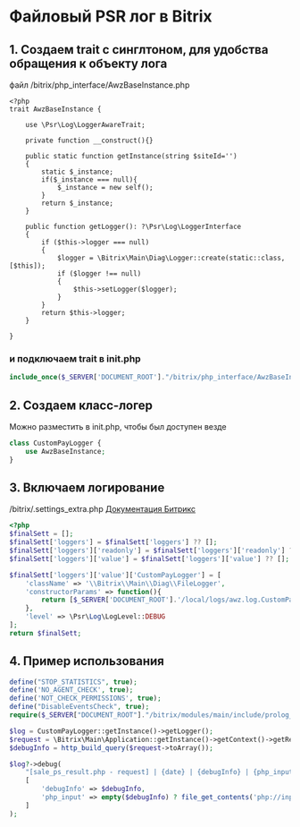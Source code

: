 # Файловый PSR лог в Bitrix
<!-- desc-start -->

## 1. Создаем trait с синглтоном, для удобства обращения к объекту лога

файл /bitrix/php_interface/AwzBaseInstance.php

```
<?php
trait AwzBaseInstance {

    use \Psr\Log\LoggerAwareTrait;

    private function __construct(){}

    public static function getInstance(string $siteId='')
    {
        static $_instance;
        if($_instance === null){
            $_instance = new self();
        }
        return $_instance;
    }

    public function getLogger(): ?\Psr\Log\LoggerInterface
    {
        if ($this->logger === null)
        {
            $logger = \Bitrix\Main\Diag\Logger::create(static::class, [$this]);
            if ($logger !== null)
            {
                $this->setLogger($logger);
            }
        }
        return $this->logger;
    }

}
```

### и подключаем trait в init.php

```php 
include_once($_SERVER['DOCUMENT_ROOT']."/bitrix/php_interface/AwzBaseInstance.php");
```

## 2. Cоздаем класс-логер

Можно разместить в init.php, чтобы был доступен везде

```php
class CustomPayLogger {
    use AwzBaseInstance;
}
```

## 3. Включаем логирование

/bitrix/.settings_extra.php [Документация Битрикс](https://dev.1c-bitrix.ru/learning/course/index.php?COURSE_ID=43&LESSON_ID=15330&LESSON_PATH=3913.3516.5062.15330)

```php 
<?php
$finalSett = [];
$finalSett['loggers'] = $finalSett['loggers'] ?? [];
$finalSett['loggers']['readonly'] = $finalSett['loggers']['readonly'] ?? true;
$finalSett['loggers']['value'] = $finalSett['loggers']['value'] ?? [];

$finalSett['loggers']['value']['CustomPayLogger'] = [
    'className' => '\\Bitrix\\Main\\Diag\\FileLogger',
    'constructorParams' => function(){
        return [$_SERVER['DOCUMENT_ROOT'].'/local/logs/awz.log.CustomPayLogger.log'];
    },
    'level' => \Psr\Log\LogLevel::DEBUG
];
return $finalSett;
```

## 4. Пример использования

```php 
define("STOP_STATISTICS", true);
define('NO_AGENT_CHECK', true);
define('NOT_CHECK_PERMISSIONS', true);
define("DisableEventsCheck", true);
require($_SERVER["DOCUMENT_ROOT"]."/bitrix/modules/main/include/prolog_before.php");

$log = CustomPayLogger::getInstance()->getLogger();
$request = \Bitrix\Main\Application::getInstance()->getContext()->getRequest();
$debugInfo = http_build_query($request->toArray());

$log?->debug(
    "[sale_ps_result.php - request] | {date} | {debugInfo} | {php_input}\n",
    [
        'debugInfo' => $debugInfo,
        'php_input' => empty($debugInfo) ? file_get_contents('php://input') : '',
    ]
);
```

<!-- desc-end -->
